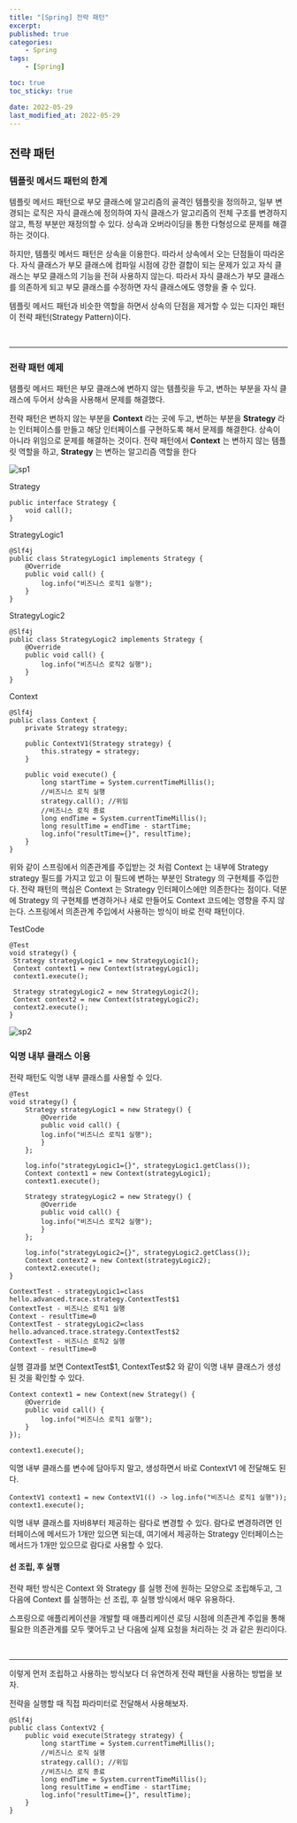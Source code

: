 ```yaml
---
title: "[Spring] 전략 패턴"
excerpt:
published: true
categories:
    - Spring
tags:
    - [Spring]

toc: true
toc_sticky: true

date: 2022-05-29
last_modified_at: 2022-05-29
---
```


## 전략 패턴

### 템플릿 메서드 패턴의 한계

템플릿 메서드 패턴으로 부모 클래스에 알고리즘의 골격인 템플릿을 정의하고, 일부 변경되는 로직은 자식 클래스에 정의하여 자식 클래스가 알고리즘의 전체 구조를 변경하지 않고, 특정 부분만 재정의할 수 있다.
상속과 오버라이딩을 통한 다형성으로 문제를 해결하는 것이다.

하지만, 템플릿 메서드 패턴은 상속을 이용한다. 따라서 상속에서 오는 단점들이 따라온다. 자식 클래스가 부모 클래스에 컴파일 시점에 강한 결합이 되는 문제가 있고 자식 클래스는 부모 클래스의 기능을 전혀 사용하지 않는다. 따라서 자식 클래스가 부모 클래스를 의존하게 되고 부모 클래스를 수정하면 자식 클래스에도 영향을 줄 수 있다.

템플릿 메서드 패턴과 비슷한 역할을 하면서 상속의 단점을 제거할 수 있는 디자인 패턴이 전략 패턴(Strategy Pattern)이다.

<br>
<hr>

### 전략 패턴 예제

탬플릿 메서드 패턴은 부모 클래스에 변하지 않는 템플릿을 두고, 변하는 부분을 자식 클래스에 두어서 상속을 사용해서 문제를 해결했다.

전략 패턴은 변하지 않는 부분을 **Context** 라는 곳에 두고, 변하는 부분을 **Strategy** 라는 인터페이스를 만들고 해당 인터페이스를 구현하도록 해서 문제를 해결한다. 상속이 아니라 위임으로 문제를 해결하는 것이다.
전략 패턴에서 **Context** 는 변하지 않는 템플릿 역할을 하고, **Strategy** 는 변하는 알고리즘 역할을 한다

![sp1](../../images/sp1.PNG)

Strategy

```
public interface Strategy {
    void call();
}
```

StrategyLogic1

```
@Slf4j
public class StrategyLogic1 implements Strategy {
    @Override
    public void call() {
        log.info("비즈니스 로직1 실행");
    }
}
```

StrategyLogic2

```
@Slf4j
public class StrategyLogic2 implements Strategy {
    @Override
    public void call() {
        log.info("비즈니스 로직2 실행");
    }
}
```

Context

```
@Slf4j
public class Context {
    private Strategy strategy;

    public ContextV1(Strategy strategy) {
        this.strategy = strategy;
    }

    public void execute() {
        long startTime = System.currentTimeMillis();
        //비즈니스 로직 실행
        strategy.call(); //위임
        //비즈니스 로직 종료
        long endTime = System.currentTimeMillis();
        long resultTime = endTime - startTime;
        log.info("resultTime={}", resultTime);
    }
}
```

위와 같이 스프링에서 의존관계를 주입받는 것 처럼 Context 는 내부에 Strategy strategy 필드를 가지고 있고 이 필드에 변하는 부분인 Strategy 의 구현체를 주입한다.
전략 패턴의 핵심은 Context 는 Strategy 인터페이스에만 의존한다는 점이다. 덕분에 Strategy 의 구현체를 변경하거나 새로 만들어도 Context 코드에는 영향을 주지 않는다.
스프링에서 의존관계 주입에서 사용하는 방식이 바로 전략 패턴이다.

TestCode

```
@Test
void strategy() {
 Strategy strategyLogic1 = new StrategyLogic1();
 Context context1 = new Context(strategyLogic1);
 context1.execute();

 Strategy strategyLogic2 = new StrategyLogic2();
 Context context2 = new Context(strategyLogic2);
 context2.execute();
}
```

![sp2](../../images/sp2.PNG)

### 익명 내부 클래스 이용

전략 패턴도 익명 내부 클래스를 사용할 수 있다.

```
@Test
void strategy() {
    Strategy strategyLogic1 = new Strategy() {
        @Override
        public void call() {
        log.info("비즈니스 로직1 실행");
        }
    };

    log.info("strategyLogic1={}", strategyLogic1.getClass());
    Context context1 = new Context(strategyLogic1);
    context1.execute();

    Strategy strategyLogic2 = new Strategy() {
        @Override
        public void call() {
        log.info("비즈니스 로직2 실행");
        }
    };

    log.info("strategyLogic2={}", strategyLogic2.getClass());
    Context context2 = new Context(strategyLogic2);
    context2.execute();
}
```

```
ContextTest - strategyLogic1=class
hello.advanced.trace.strategy.ContextTest$1
ContextTest - 비즈니스 로직1 실행
Context - resultTime=0
ContextTest - strategyLogic2=class
hello.advanced.trace.strategy.ContextTest$2
ContextTest - 비즈니스 로직2 실행
Context - resultTime=0
```

실행 결과를 보면 ContextTest\$1, ContextTest\$2 와 같이 익명 내부 클래스가 생성된 것을 확인할 수 있다.

```
Context context1 = new Context(new Strategy() {
    @Override
    public void call() {
        log.info("비즈니스 로직1 실행");
    }
});

context1.execute();
```

익명 내부 클래스를 변수에 담아두지 말고, 생성하면서 바로 ContextV1 에 전달해도 된다.

```
ContextV1 context1 = new ContextV1(() -> log.info("비즈니스 로직1 실행"));
context1.execute();
```

익명 내부 클래스를 자바8부터 제공하는 람다로 변경할 수 있다. 람다로 변경하려면 인터페이스에 메서드가 1개만 있으면 되는데, 여기에서 제공하는 Strategy 인터페이스는 메서드가 1개만 있으므로 람다로 사용할 수 있다.

#### 선 조립, 후 실행

전략 패턴 방식은 Context 와 Strategy 를 실행 전에 원하는 모양으로 조립해두고, 그 다음에 Context 를 실행하는 선 조립, 후 실행 방식에서 매우 유용하다.

스프링으로 애플리케이션을 개발할 때 애플리케이션 로딩 시점에 의존관계 주입을 통해 필요한 의존관계를 모두 맺어두고 난 다음에 실제 요청을 처리하는 것 과 같은 원리이다.

<br>
<hr>

이렇게 먼저 조립하고 사용하는 방식보다 더 유연하게 전략 패턴을 사용하는 방법을 보자.

전략을 실행할 때 직접 파라미터로 전달해서 사용해보자.

```
@Slf4j
public class ContextV2 {
    public void execute(Strategy strategy) {
        long startTime = System.currentTimeMillis();
        //비즈니스 로직 실행
        strategy.call(); //위임
        //비즈니스 로직 종료
        long endTime = System.currentTimeMillis();
        long resultTime = endTime - startTime;
        log.info("resultTime={}", resultTime);
    }
}
```

<script src="https://utteranc.es/client.js"
        repo="chojs23/comments"
        issue-term="pathname"
        theme="github-light"
        crossorigin="anonymous"
        async>
</script>
